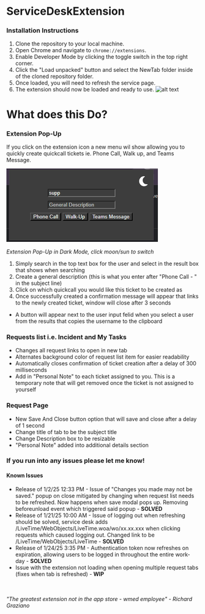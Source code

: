 # ServiceDeskExtension

### **Installation Instructions**

1. Clone the repository to your local machine.
2. Open Chrome and navigate to `chrome://extensions`.
3. Enable Developer Mode by clicking the toggle switch in the top right corner.
4. Click the "Load unpacked" button and select the NewTab folder inside of the cloned repository folder.
5. Once loaded, you will need to refresh the service page.
6. The extension should now be loaded and ready to use.
   ![alt text](https://developer.chrome.com/static/docs/extensions/get-started/tutorial/hello-world/image/extensions-page-e0d64d89a6acf_856.png)

# **What does this Do?**

### **Extension Pop-Up**

If you click on the extension icon a new menu wil show allowing you to quickly create quickcall tickets ie. Phone Call, Walk up, and Teams Message.

![alt text](./Popup.png)

_Extension Pop-Up in Dark Mode, click moon/sun to switch_

1. Simply search in the top text box for the user and select in the result box that shows when searching
2. Create a general description (this is what you enter after "Phone Call - " in the subject line)
3. Click on which quickcall you would like this ticket to be created as
4. Once successfully created a confirmation message will appear that links to the newly created ticket, window will close after 3 seconds

- A button will appear next to the user input felid when you select a user from the results that copies the username to the clipboard

### **Requests list i.e. Incident and My Tasks**

- Changes all request links to open in new tab
- Alternates background color of request list item for easier readability
- Automatically closes confirmation of ticket creation after a delay of 300 milliseconds
- Add in "Personal Note" to each ticket assigned to you. This is a temporary note that will get removed once the ticket is not assigned to yourself

### **Request Page**

- New Save And Close button option that will save and close after a delay of 1 second
- Change title of tab to be the subject title
- Change Description box to be resizable
- "Personal Note" added into additional details section
  <br>

### **If you run into any issues please let me know!**

#### **Known Issues**

- Release of 1/2/25 12:33 PM - Issue of "Changes you made may not be saved." popup on close mitigated by changing when request list needs to be refreshed. Now happens when save modal pops up. Removing beforeunload event which triggered said popup - **SOLVED**
- Release of 1/21/25 10:00 AM - Issue of logging out when refreshing should be solved, service desk adds /LiveTime/WebObjects/LiveTime.woa/wo/xx.xx.xxx when clicking requests which caused logging out. Changed link to be /LiveTime/WebObjects/LiveTime - **SOLVED**
- Release of 1/24/25 3:35 PM - Authentication token now refreshes on expiration, allowing users to be logged in throughout the entire work-day - **SOLVED**
- Issue with the extension not loading when opening multiple request tabs (fixes when tab is refreshed) - **WIP**
  <br>
  <br>
  <br>

_"The greatest extension not in the app store - wmed employee" - Richard Graziano_
